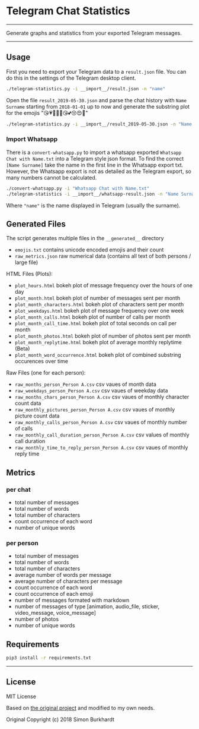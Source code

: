 # Telegram Chat Statistics

---

Generate graphs and statistics from your exported Telegram messages.

---

## Usage

First you need to export your Telegram data to a `result.json` file. You can do this in the settings of the Telegram desktop client.

```bash
./telegram-statistics.py -i __import__/result.json -n "name"
```

Open the file `result_2019-05-30.json` and parse the chat history with `Name Surname` starting from `2018-01-01` up to now and generate the substring plot for the emojis "😘💗💙💓🧡😘💕😚😍🥰"

```bash
./telegram-statistics.py -i __import__/result_2019-05-30.json -n "Name Surname" -d 2018-01-01 -w "😘;💗;💙;💓;🧡;😘;💕;😚;😍;🥰"
```

### Import Whatsapp

There is a `convert-whatsapp.py` to import a whatsapp exported `Whatsapp Chat with Name.txt` into a Telegram style json format.
To find the correct `[Name Surname]` take the name in the first line in the Whatsapp export txt.
However, the Whatsapp export is not as detailed as the Telegram export, so many numbers cannot be calculated.

```bash
./convert-whatsapp.py -i "Whatsapp Chat with Name.txt"
./telegram-statistics -i __import__/whatsapp-result.json -n "Name Surname"
```

Where `"name"` is the name displayed in Telegram (usually the surname).

## Generated Files

The script generates multiple files in the `__generated__` directory

- `emojis.txt` contains unicode encoded emojis and their count
- `raw_metrics.json` raw numerical data (contains all text of both persons / large file)

HTML Files (Plots):

- `plot_hours.html` bokeh plot of message frequency over the hours of one day
- `plot_month.html` bokeh plot of number of messages sent per month
- `plot_month_characters.html` bokeh plot of characters sent per month
- `plot_weekdays.html` bokeh plot of message frequency over one week
- `plot_month_calls.html` bokeh plot of number of calls per month 
- `plot_month_call_time.html` bokeh plot of total seconds on call per month
- `plot_month_photos.html` bokeh plot of number of photos sent per month 
- `plot_month_replytime.html` bokeh plot of average monthly replytime (Beta)
- `plot_month_word_occurrence.html` bokeh plot of combined substring occurences over time

Raw Files (one for each person):

- `raw_months_person_Person A.csv` csv vaues of month data
- `raw_weekdays_person_Person A.csv` csv vaues of weekday data
- `raw_months_chars_person_Person A.csv` csv vaues of monthly character count data
- `raw_monthly_pictures_person_Person A.csv` csv vaues of monthly picture count data
- `raw_monthly_calls_person_Person A.csv` csv vaues of monthly number of calls
- `raw_monthly_call_duration_person_Person A.csv` csv values of monthly call duration
- `raw_monthly_time_to_reply_person_Person A.csv` csv vaues of monthly reply time


## Metrics

### per chat
- total number of messages
- total number of words
- total number of characters
- count occurrence of each word
- number of unique words

### per person
- total number of messages
- total number of words
- total number of characters
- average number of words per message
- average number of characters per message
- count occurrence of each word
- count occurrence of each emoji
- number of messages formated with markdown
- number of messages of type [animation, audio_file, sticker, video_message, voice_message]
- number of photos
- number of unique words

## Requirements

```sh
pip3 install -r requirements.txt
```
---

## License

MIT License

Based on [the original project](https://github.com/mnemocron/TelegramChatStats) and modified to my own needs.

Original Copyright (c) 2018 Simon Burkhardt

